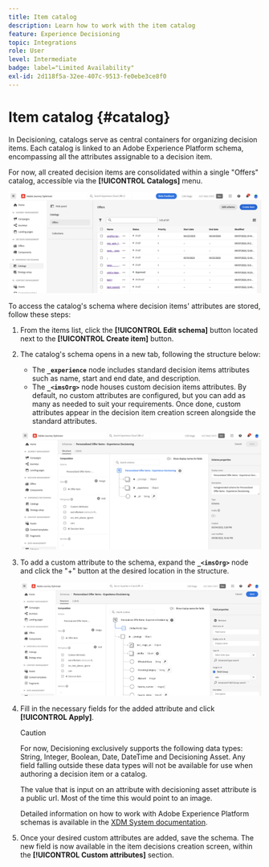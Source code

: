 ```yaml
---
title: Item catalog
description: Learn how to work with the item catalog
feature: Experience Decisioning
topic: Integrations
role: User
level: Intermediate
badge: label="Limited Availability"
exl-id: 2d118f5a-32ee-407c-9513-fe0ebe3ce8f0
---
```

# Item catalog {#catalog}

In Decisioning, catalogs serve as central containers for organizing decision items. Each catalog is linked to an Adobe Experience Platform schema, encompassing all the attributes assignable to a decision item. 

For now, all created decision items are consolidated within a single "Offers" catalog, accessible via the **[!UICONTROL  Catalogs]** menu.

![](assets/catalogs-list.png)

To access the catalog's schema where decision items' attributes are stored, follow these steps:

1. From the items list, click the **[!UICONTROL Edit schema]** button located next to the **[!UICONTROL Create item]** button.

1. The catalog's schema opens in a new tab, following the structure below:

    * The **`_experience`** node includes standard decision items attributes such as name, start and end date, and description.    
    * The **`_<imsOrg>`** node houses custom decision items attributes. By default, no custom attributes are configured, but you can add as many as needed to suit your requirements. Once done, custom attributes appear in the decision item creation screen alongside the standard attributes.

    ![](assets/catalogs-schema.png)

1. To add a custom attribute to the schema, expand the **`_<imsOrg>`** node and click the "+" button at the desired location in the structure.

    ![](assets/catalogs-add.png)

1. Fill in the necessary fields for the added attribute and click **[!UICONTROL Apply]**.

    >[!CAUTION]
    >
    >For now, Decisioning exclusively supports the following data types: String, Integer, Boolean, Date, DateTime and Decisioning Asset. Any field falling outside these data types will not be available for use when authoring a decision item or a catalog.

    The value that is input on an attribute with decisioning asset attribute is a public url. Most of the time this would point to an image.

    Detailed information on how to work with Adobe Experience Platform schemas is available in the [XDM System documentation](https://experienceleague.adobe.com/docs/experience-platform/xdm/ui/overview.html).

1. Once your desired custom attributes are added, save the schema. The new field is now available in the item decisions creation screen, within the **[!UICONTROL Custom attributes]** section.
